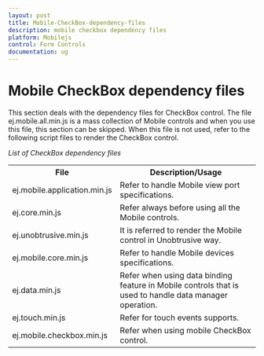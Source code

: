 ```yaml
---
layout: post
title: Mobile-CheckBox-dependency-files
description: mobile checkbox dependency files
platform: Mobilejs
control: Form Controls
documentation: ug
---
```


# Mobile CheckBox dependency files

This section deals with the dependency files for CheckBox control. The file ej.mobile.all.min.js is a mass collection of Mobile controls and when you use this file, this section can be skipped. When this file is not used, refer to the following script files to render the CheckBox control.

_List of CheckBox dependency files_

<table>
<tr>
<th>
File</th><th>
Description/Usage</th></tr>
<tr>
<td>
ej.mobile.application.min.js</td><td>
Refer to handle Mobile view port specifications.</td></tr>
<tr>
<td>
ej.core.min.js</td><td>
Refer always before using all the Mobile controls.</td></tr>
<tr>
<td>
ej.unobtrusive.min.js</td><td>
It is referred to render the Mobile control in Unobtrusive way.</td></tr>
<tr>
<td>
ej.mobile.core.min.js</td><td>
Refer to handle Mobile devices specifications.</td></tr>
<tr>
<td>
ej.data.min.js</td><td>
Refer when using data binding feature in Mobile controls that is used to handle data manager operation.</td></tr>
<tr>
<td>
ej.touch.min.js</td><td>
Refer for touch events supports.</td></tr>
<tr>
<td>
ej.mobile.checkbox.min.js</td><td>
Refer when using mobile CheckBox control.</td></tr>
</table>